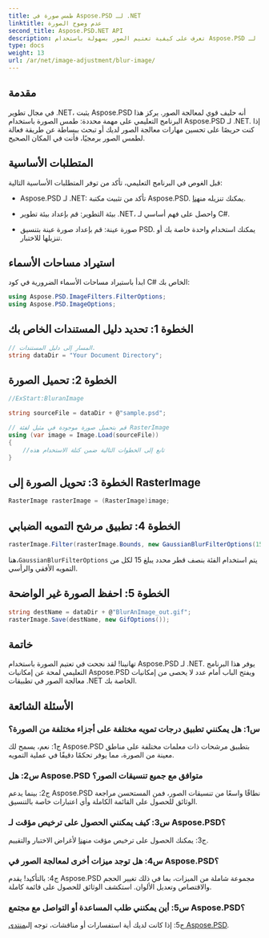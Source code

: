 ```yaml
---
title: طمس صورة في Aspose.PSD لـ .NET
linktitle: عدم وضوح الصورة
second_title: Aspose.PSD.NET API
description: تعرف على كيفية تعتيم الصور بسهولة باستخدام Aspose.PSD لـ .NET. دليل خطوة بخطوة لمعالجة الصور بسلاسة في مشاريع C# الخاصة بك.
type: docs
weight: 13
url: /ar/net/image-adjustment/blur-image/
---
```

## مقدمة

في مجال تطوير .NET، يثبت Aspose.PSD أنه حليف قوي لمعالجة الصور. يركز هذا البرنامج التعليمي على مهمة محددة: طمس الصورة باستخدام Aspose.PSD لـ .NET. إذا كنت حريصًا على تحسين مهارات معالجة الصور لديك أو تبحث ببساطة عن طريقة فعالة لطمس الصور برمجيًا، فأنت في المكان الصحيح.

## المتطلبات الأساسية

قبل الغوص في البرنامج التعليمي، تأكد من توفر المتطلبات الأساسية التالية:

-  Aspose.PSD لـ .NET: تأكد من تثبيت مكتبة Aspose.PSD. يمكنك تنزيله من[هنا](https://releases.aspose.com/psd/net/).

- بيئة التطوير: قم بإعداد بيئة تطوير .NET، واحصل على فهم أساسي لـ C#.

- صورة عينة: قم بإعداد صورة عينة بتنسيق PSD. يمكنك استخدام واحدة خاصة بك أو تنزيلها للاختبار.

## استيراد مساحات الأسماء

ابدأ باستيراد مساحات الأسماء الضرورية في كود C# الخاص بك:

```csharp
using Aspose.PSD.ImageFilters.FilterOptions;
using Aspose.PSD.ImageOptions;
```

## الخطوة 1: تحديد دليل المستندات الخاص بك

```csharp
// المسار إلى دليل المستندات.
string dataDir = "Your Document Directory";
```

## الخطوة 2: تحميل الصورة

```csharp
//ExStart:BluranImage

string sourceFile = dataDir + @"sample.psd";

// قم بتحميل صورة موجودة في مثيل لفئة RasterImage
using (var image = Image.Load(sourceFile))
{
    //تابع إلى الخطوات التالية ضمن كتلة الاستخدام هذه
}
```

## الخطوة 3: تحويل الصورة إلى RasterImage

```csharp
RasterImage rasterImage = (RasterImage)image;
```

## الخطوة 4: تطبيق مرشح التمويه الضبابي

```csharp
rasterImage.Filter(rasterImage.Bounds, new GaussianBlurFilterOptions(15, 15));
```

 هنا،`GaussianBlurFilterOptions` يتم استخدام الفئة بنصف قطر محدد يبلغ 15 لكل من التمويه الأفقي والرأسي.

## الخطوة 5: احفظ الصورة غير الواضحة

```csharp
string destName = dataDir + @"BlurAnImage_out.gif";
rasterImage.Save(destName, new GifOptions());
```

## خاتمة

تهانينا! لقد نجحت في تعتيم الصورة باستخدام Aspose.PSD لـ .NET. يوفر هذا البرنامج التعليمي لمحة عن إمكانيات Aspose.PSD ويفتح الباب أمام عدد لا يحصى من إمكانيات معالجة الصور في تطبيقات .NET الخاصة بك.

## الأسئلة الشائعة

### س1: هل يمكنني تطبيق درجات تمويه مختلفة على أجزاء مختلفة من الصورة؟

ج1: نعم، يسمح لك Aspose.PSD بتطبيق مرشحات ذات معلمات مختلفة على مناطق معينة من الصورة، مما يوفر تحكمًا دقيقًا في عملية التمويه.

### س2: هل Aspose.PSD متوافق مع جميع تنسيقات الصور؟

ج2: بينما يدعم Aspose.PSD نطاقًا واسعًا من تنسيقات الصور، فمن المستحسن مراجعة الوثائق للحصول على القائمة الكاملة وأي اعتبارات خاصة بالتنسيق.

### س3: كيف يمكنني الحصول على ترخيص مؤقت لـ Aspose.PSD؟

 ج3: يمكنك الحصول على ترخيص مؤقت من[هنا](https://purchase.aspose.com/temporary-license/) لأغراض الاختبار والتقييم.

### س4: هل توجد ميزات أخرى لمعالجة الصور في Aspose.PSD؟

ج4: بالتأكيد! يقدم Aspose.PSD مجموعة شاملة من الميزات، بما في ذلك تغيير الحجم والاقتصاص وتعديل الألوان. استكشف الوثائق للحصول على قائمة كاملة.

### س5: أين يمكنني طلب المساعدة أو التواصل مع مجتمع Aspose.PSD؟

 ج5: إذا كانت لديك أية استفسارات أو مناقشات، توجه إلى[منتدى Aspose.PSD](https://forum.aspose.com/c/psd/34).